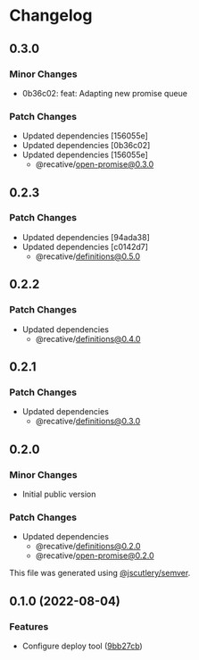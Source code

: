 # Changelog

## 0.3.0

### Minor Changes

- 0b36c02: feat: Adapting new promise queue

### Patch Changes

- Updated dependencies [156055e]
- Updated dependencies [0b36c02]
- Updated dependencies [156055e]
  - @recative/open-promise@0.3.0

## 0.2.3

### Patch Changes

- Updated dependencies [94ada38]
- Updated dependencies [c0142d7]
  - @recative/definitions@0.5.0

## 0.2.2

### Patch Changes

- Updated dependencies
  - @recative/definitions@0.4.0

## 0.2.1

### Patch Changes

- Updated dependencies
  - @recative/definitions@0.3.0

## 0.2.0

### Minor Changes

- Initial public version

### Patch Changes

- Updated dependencies
  - @recative/definitions@0.2.0
  - @recative/open-promise@0.2.0

This file was generated using [@jscutlery/semver](https://github.com/jscutlery/semver).

## 0.1.0 (2022-08-04)

### Features

- Configure deploy tool ([9bb27cb](https://github.com/recative/recative-system/commit/9bb27cb7512d097b7d4e385876db3e90a8da24ec))

